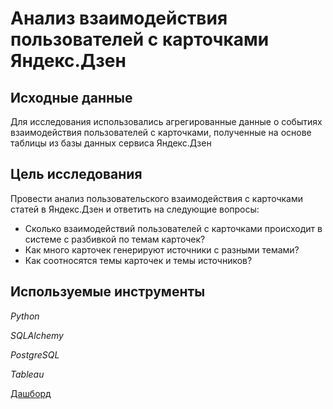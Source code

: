 # Анализ взаимодействия пользователей с карточками Яндекс.Дзен

## Исходные данные

Для исследования использовались агрегированные данные о событиях взаимодействия пользователей с карточками, полученные на основе таблицы из базы данных сервиса Яндекс.Дзен

## Цель исследования

Провести анализ пользовательского взаимодействия с карточками статей в Яндекс.Дзен и ответить на следующие вопросы:
- Сколько взаимодействий пользователей с карточками происходит в системе с разбивкой по темам карточек?
- Как много карточек генерируют источники с разными темами?
- Как соотносятся темы карточек и темы источников?

## Используемые инструменты

*Python*

*SQLAlchemy*

*PostgreSQL*

*Tableau*

[Дашборд](https://public.tableau.com/app/profile/anastasia5277/viz/Yandex_Zen_16551211611990/Yandex_ZenDashboard?publish=yes)